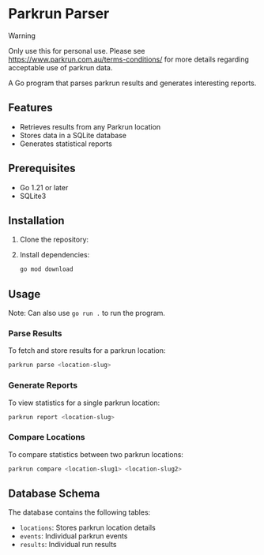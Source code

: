 # Parkrun Parser

> [!WARNING]
> Only use this for personal use.  Please see https://www.parkrun.com.au/terms-conditions/ for more details regarding acceptable use of parkrun data. 

A Go program that parses parkrun results and generates interesting reports.

## Features

- Retrieves results from any Parkrun location 
- Stores data in a SQLite database
- Generates statistical reports 

## Prerequisites

- Go 1.21 or later
- SQLite3

## Installation

1. Clone the repository:

2. Install dependencies:
   ```bash
   go mod download
   ```

## Usage

Note: Can also use `go run .` to run the program.

### Parse Results
To fetch and store results for a parkrun location:
```bash
parkrun parse <location-slug>
```

### Generate Reports
To view statistics for a single parkrun location:
```bash
parkrun report <location-slug>
```

### Compare Locations
To compare statistics between two parkrun locations:
```bash
parkrun compare <location-slug1> <location-slug2>
```


## Database Schema

The database contains the following tables:
- `locations`: Stores parkrun location details
- `events`: Individual parkrun events
- `results`: Individual run results
